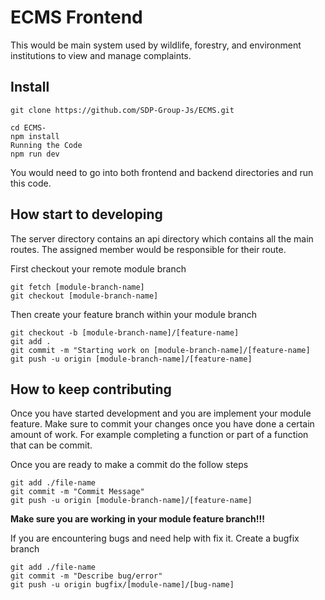 # ECMS Frontend
This would be main system used by wildlife, forestry, and environment institutions to view and manage complaints.

## Install
```
git clone https://github.com/SDP-Group-Js/ECMS.git

cd ECMS-
npm install
Running the Code
npm run dev
```
You would need to go into both frontend and backend directories and run this code.

## How start to developing
The server directory contains an api directory which contains all the main routes. The assigned member would be responsible for their route.

First checkout your remote module branch

```
git fetch [module-branch-name]
git checkout [module-branch-name]
```

Then create your feature branch within your module branch
```
git checkout -b [module-branch-name]/[feature-name]
git add .
git commit -m "Starting work on [module-branch-name]/[feature-name]
git push -u origin [module-branch-name]/[feature-name]
```

## How to keep contributing
Once you have started development and you are implement your module feature. Make sure to commit your changes once you have done a certain amount of work. For example completing a function or part of a function that can be commit.

Once you are ready to make a commit do the follow steps
```
git add ./file-name
git commit -m "Commit Message"
git push -u origin [module-branch-name]/[feature-name]
```
**Make sure you are working in your module feature branch!!!**

If you are encountering bugs and need help with fix it. Create a bugfix branch
```
git add ./file-name
git commit -m "Describe bug/error"
git push -u origin bugfix/[module-name]/[bug-name]
```